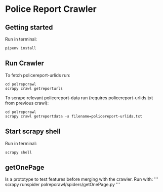 # Police Report Crawler

## Getting started

Run in terminal:
```
pipenv install
```

## Run Crawler

To fetch policereport-urlids run:
```
cd polrepcrawl
scrapy crawl getreporturls
```

To scrape relevant policereport-data run 
(requires policereport-urlids.txt from previous crawl):
```
cd polrepcrawl
scrapy crawl getreportdata -a filename=policereport-urlids.txt
```

## Start scrapy shell

Run in terminal:
```
scrapy shell
```

## getOnePage

Is a prototype to test features before merging with the crawler. Run with:
'''
scrapy runspider polrepcrawl/spiders/getOnePage.py
'''
